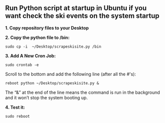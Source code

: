## Run Python script at startup in Ubuntu if you want check the ski events on the system startup

**1. Copy repository files to your Desktop**

**2. Copy the python file to /bin:**

```
sudo cp -i  ~/Desktop/scrapeskisite.py /bin
```

**3. Add A New Cron Job:**

```
sudo crontab -e
```

Scroll to the bottom and add the following line (after all the #'s):

```commandline
reboot python ~/Desktop/scrapeskisite.py &
```

The “&” at the end of the line means the command is run in the background and it won’t stop the system booting up.

**4. Test it:**

```commandline
sudo reboot
```


